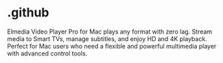 # .github
Elmedia Video Player Pro for Mac plays any format with zero lag. Stream media to Smart TVs, manage subtitles, and enjoy HD and 4K playback. Perfect for Mac users who need a flexible and powerful multimedia player with advanced control tools.  
